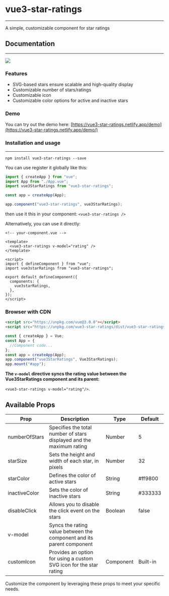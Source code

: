 # vue3-star-ratings

---

A simple, customizable component for star ratings

## Documentation

---

![](https://res.cloudinary.com/abeydev/image/upload/v1625737162/npm-packages/ezgif.com-gif-maker_2_wt9pw0.gif)

### Features

- SVG-based stars ensure scalable and high-quality display
- Customizable number of stars/ratings
- Customizable icon
- Customizable color options for active and inactive stars

### Demo

You can try out the demo here: [https://vue3-star-ratings.netlify.app/demo](https://vue3-star-ratings.netlify.app/demo/)

### Installation and usage

---

```
npm install vue3-star-ratings --save
```

You can use register it globally like this:

```javascript
import { createApp } from "vue";
import App from "./App.vue";
import vue3StarRatings from "vue3-star-ratings";

const app = createApp(App);

app.component("vue3-star-ratings", vue3StarRatings);
```

then use it this in your component:
`<vue3-star-ratings />`

Alternatively, you can use it directly:

```vue
<!-- your-component.vue -->

<template>
  <vue3-star-ratings v-model="rating" />
</template>

<script>
import { defineComponent } from "vue";
import vue3starRatings from "vue3-star-ratings";

export default defineComponent({
  components: {
    vue3starRatings,
  },
});
</script>
```

### Browser with CDN

```html
<script src="https://unpkg.com/vue@3.0.0"></script>
<script src="https://unpkg.com/vue3-star-ratings/dist/vue3-star-ratings.min.js"></script>
```

```javascript
const { createApp } = Vue;
const App = {
  //Component code...
};
const app = createApp(App);
app.component("vue3StarRatings", Vue3StarRatings);
app.mount("#app");
```

**The `v-model` directive syncs the rating value between the Vue3StarRatings component and its parent:**

`<vue3-star-ratings v-model="rating"/>`.

## Available Props

| Prop          | Description                                                           | Type      | Default  |
| ------------- | --------------------------------------------------------------------- | --------- | -------- |
| numberOfStars | Specifies the total number of stars displayed and the maximum rating  | Number    | 5        |
| starSize      | Sets the height and width of each star, in pixels                     | Number    | 32       |
| starColor     | Defines the color of active stars                                     | String    | #ff9800  |
| inactiveColor | Sets the color of inactive stars                                      | String    | #333333  |
| disableClick  | Allows you to disable the click event on the stars                    | Boolean   | false    |
| v-model       | Syncs the rating value between the component and its parent component |
| customIcon    | Provides an option for using a custom SVG icon for the star rating    | Component | Built-in |

Customize the component by leveraging these props to meet your specific needs.
